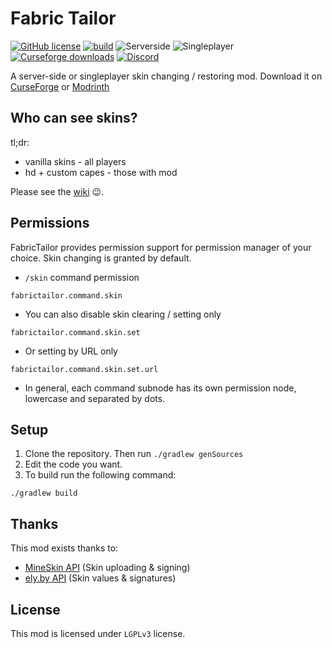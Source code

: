 # Fabric Tailor
[![GitHub license](https://img.shields.io/github/license/samolego/FabricTailor)](https://github.com/samolego/FabricTailor/blob/master/LICENSE)
[![build](https://github.com/samolego/FabricTailor/actions/workflows/building.yml/badge.svg)](https://github.com/samolego/FabricTailor/actions/workflows/building.yml)
![Serverside](https://img.shields.io/badge/Working-server--side%20only-blue)
![Singleplayer](https://img.shields.io/badge/Working-singleplayer-darkblue)
[![Curseforge downloads](http://cf.way2muchnoise.eu/full_fabrictailor_downloads.svg)](https://www.curseforge.com/minecraft/mc-mods/fabrictailor)
[![Discord](https://img.shields.io/discord/797713290545332235)](https://discord.gg/9PAesuHFnp)

A server-side or singleplayer skin changing / restoring mod.
Download it on [CurseForge](https://www.curseforge.com/minecraft/mc-mods/fabrictailor)
or [Modrinth](https://modrinth.com/mod/FabricTailor)

## Who can see skins?
tl;dr:
* vanilla skins - all players
* hd + custom capes - those with mod

Please see the [wiki](https://github.com/samolego/FabricTailor/wiki) :wink:.

## Permissions

FabricTailor provides permission support for permission manager of your choice. Skin changing is granted by default.

* `/skin` command permission
```
fabrictailor.command.skin
```
* You can also disable skin clearing / setting only
```
fabrictailor.command.skin.set
```
* Or setting by URL only
```
fabrictailor.command.skin.set.url
```
* In general, each command subnode has its own permission node, lowercase and separated by dots.


## Setup

1. Clone the repository. Then run `./gradlew genSources`
2. Edit the code you want.
3. To build run the following command:

```
./gradlew build
```

## Thanks
This mod exists thanks to:
* [MineSkin API](https://mineskin.org) (Skin uploading & signing)
* [ely.by API](https://ely.by) (Skin values & signatures)

## License

This mod is licensed under `LGPLv3` license.
